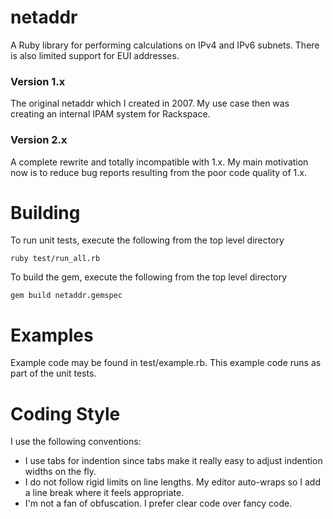 # netaddr
A Ruby library for performing calculations on IPv4 and IPv6 subnets. There is also limited support for EUI addresses.

### Version 1.x
The original netaddr which I created in 2007. My use case then was creating an internal IPAM system for Rackspace.

### Version 2.x
A complete rewrite and totally incompatible with 1.x. My main motivation now is to reduce bug reports resulting from the poor code quality of 1.x.


# Building
To run unit tests, execute the following from the top level directory

	ruby test/run_all.rb

To build the gem, execute the following from the top level directory

	gem build netaddr.gemspec


# Examples
Example code may be found in test/example.rb. This example code runs as part of the unit tests.


# Coding Style
I use the following conventions:
* I use tabs for indention since tabs make it really easy to adjust indention widths on the fly.
* I do not follow rigid limits on line lengths. My editor auto-wraps so I add a line break where it feels appropriate.
* I'm not a fan of obfuscation. I prefer clear code over fancy code.
